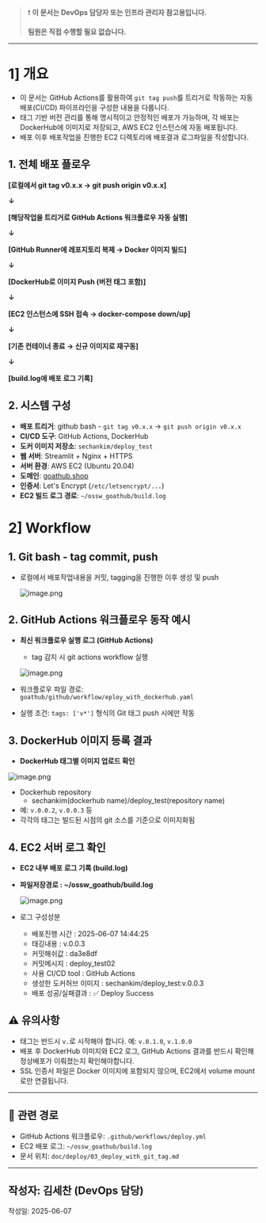 > ❗ **이 문서는 DevOps 담당자 또는 인프라 관리자 참고용입니다.**
> 
> 
> **팀원은 직접 수행할 필요 없습니다.**
> 

---

# 1] 개요

- 이 문서는 GitHub Actions를 활용하여 `git tag push`를 트리거로 작동하는 자동 배포(CI/CD) 파이프라인을 구성한 내용을 다룹니다.
- 태그 기반 버전 관리를 통해 명시적이고 안정적인 배포가 가능하며, 각 배포는 DockerHub에 이미지로 저장되고, AWS EC2 인스턴스에 자동 배포됩니다.
- 배포 이후 배포작업을 진행한 EC2 디렉토리에 배포결과 로그파일을 작성합니다.

## 1. 전체 배포 플로우

**[로컬에서 git tag v0.x.x → git push origin v0.x.x]**

**↓**

**[해당작업을 트리거로 GitHub Actions 워크플로우 자동 실행]**

**↓**

**[GitHub Runner에 레포지토리 복제 → Docker 이미지 빌드]**

**↓**

**[DockerHub로 이미지 Push (버전 태그 포함)]**

**↓**

**[EC2 인스턴스에 SSH 접속 → docker-compose down/up]**

**↓**

**[기존 컨테이너 종료 → 신규 이미지로 재구동]**

**↓**

**[build.log에 배포 로그 기록]**

## 2. 시스템 구성

- **배포 트리거**:  github bash - `git tag v0.x.x` → `git push origin v0.x.x`
- **CI/CD 도구**: GitHub Actions, DockerHub
- **도커 이미지 저장소**: `sechankim/deploy_test`
- **웹 서버**: Streamlit + Nginx + HTTPS
- **서버 환경**: AWS EC2 (Ubuntu 20.04)
- **도메인**: [goathub.shop](https://goathub.shop/)
- **인증서**: Let's Encrypt (`/etc/letsencrypt/...`)
- **EC2 빌드 로그 경로**: `~/ossw_goathub/build.log`

# 2] Workflow

## 1. Git bash - tag commit, push

- 로컬에서 배포작업내용을 커밋, tagging을 진행한 이후 생성 및 push
    
    ![image.png](attachment:0153f65d-ae51-4418-bd5d-b2b5ba26e04b:image.png)
    

## 2. GitHub Actions 워크플로우 동작 예시

- **최신 워크플로우 실행 로그 (GitHub Actions)**
    - tag 감지 시 git actions workflow 실행
    
    ![image.png](attachment:75e74c66-c6c5-46c6-ab33-f9bd8e7b92c3:image.png)
    

- 워크플로우 파일 경로: `goathub/github/workflow/eploy_with_dockerhub.yaml`
- 실행 조건: `tags: ['v*']` 형식의 Git 태그 push 시에만 작동

## 3. DockerHub 이미지 등록 결과

- **DockerHub 태그별 이미지 업로드 확인**

![image.png](attachment:985775b6-c7ed-4663-8a6c-6cb38abf38d0:image.png)

- Dockerhub repository
    - sechankim(dockerhub name)/deploy_test(repository name)
- 예: `v.0.0.2`, `v.0.0.3` 등
- 각각의 태그는 빌드된 시점의 git 소스를 기준으로 이미지화됨

## 4. EC2 서버 로그 확인

- **EC2 내부 배포 로그 기록 (build.log)**
- **파일저장경로 : ~/ossw_goathub/build.log**
    
    ![image.png](attachment:656503e3-a5dd-49c3-b93b-baad8594c7e3:image.png)
    
- 로그 구성성분
    - 배포진행 시간 : 2025-06-07 14:44:25
    - 태깅내용 : v.0.0.3
    - 커밋해쉬값 : da3e8df
    - 커밋메시지 : deploy_test02
    - 사용 CI/CD tool : GitHub Actions
    - 생성한 도커허브 이미지 : sechankim/deploy_test:v.0.0.3
    - 배포 성공/실패결과 : ✅ Deploy Success

## ⚠️ 유의사항

- 태그는 반드시 `v.`로 시작해야 합니다. 예: `v.0.1.0`, `v.1.0.0`
- 배포 후 DockerHub 이미지와 EC2 로그, GitHub Actions 결과를 반드시 확인해 정상배포가 이뤄졌는지 확인해야합니다.
- SSL 인증서 파일은 Docker 이미지에 포함되지 않으며, EC2에서 volume mount로만 연결됩니다.

---

## 📂 관련 경로

- GitHub Actions 워크플로우: `.github/workflows/deploy.yml`
- EC2 배포 로그: `~/ossw_goathub/build.log`
- 문서 위치: `doc/deploy/03_deploy_with_git_tag.md`

---

## 작성자: 김세찬 (DevOps 담당)
작성일: 2025-06-07